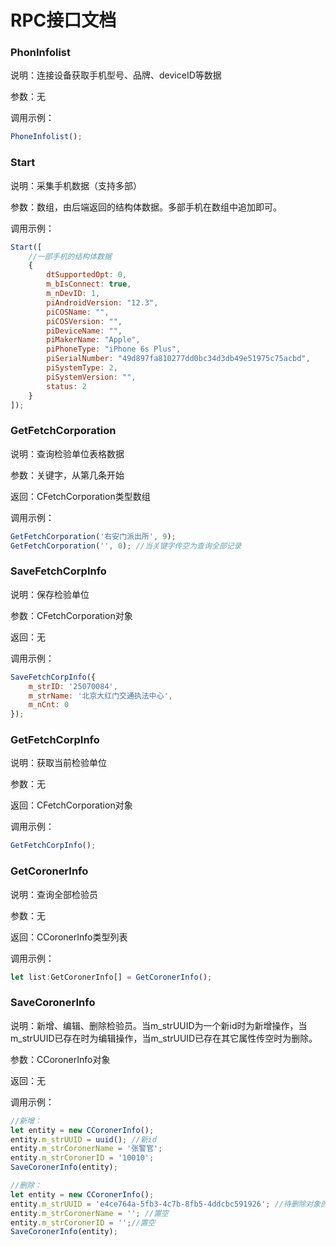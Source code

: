 # RPC接口文档


### PhonInfolist
说明：连接设备获取手机型号、品牌、deviceID等数据

参数：无

调用示例：
```js
PhoneInfolist();
```

### Start

说明：采集手机数据（支持多部）

参数：数组，由后端返回的结构体数据。多部手机在数组中追加即可。

调用示例：

```js
Start([
    //一部手机的结构体数据
    {
        dtSupportedOpt: 0,
        m_bIsConnect: true,
        m_nDevID: 1,
        piAndroidVersion: "12.3",
        piCOSName: "",
        piCOSVersion: "",
        piDeviceName: "",
        piMakerName: "Apple",
        piPhoneType: "iPhone 6s Plus",
        piSerialNumber: "49d897fa810277dd0bc34d3db49e51975c75acbd",
        piSystemType: 2,
        piSystemVersion: "",
        status: 2
    }
]);
```

### GetFetchCorporation

说明：查询检验单位表格数据

参数：关键字，从第几条开始

返回：CFetchCorporation类型数组

调用示例：

```js
GetFetchCorporation('右安门派出所', 9);
GetFetchCorporation('', 0); //当关键字传空为查询全部记录
```

### SaveFetchCorpInfo

说明：保存检验单位

参数：CFetchCorporation对象

返回：无

调用示例：
```js
SaveFetchCorpInfo({
    m_strID: '25070084',
    m_strName: '北京大红门交通执法中心',
    m_nCnt: 0
});
```

### GetFetchCorpInfo

说明：获取当前检验单位

参数：无

返回：CFetchCorporation对象

调用示例：
```js
GetFetchCorpInfo();
```

###  GetCoronerInfo

说明：查询全部检验员

参数：无

返回：CCoronerInfo类型列表

调用示例：
```js
let list:GetCoronerInfo[] = GetCoronerInfo();
```

### SaveCoronerInfo

说明：新增、编辑、删除检验员。当m_strUUID为一个新id时为新增操作，当m_strUUID已存在时为编辑操作，当m_strUUID已存在其它属性传空时为删除。

参数：CCoronerInfo对象

返回：无

调用示例：

```js
//新增：
let entity = new CCoronerInfo();
entity.m_strUUID = uuid(); //新id
entity.m_strCoronerName = '张警官';
entity.m_strCoronerID = '10010';
SaveCoronerInfo(entity);
```
```js
//删除：
let entity = new CCoronerInfo();
entity.m_strUUID = 'e4ce764a-5fb3-4c7b-8fb5-4ddcbc591926'; //待删除对象的id
entity.m_strCoronerName = ''; //置空
entity.m_strCoronerID = '';//置空
SaveCoronerInfo(entity);
```
